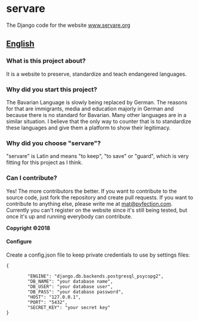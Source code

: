 # servare
The Django code for the website www.servare.org

## <u>English</u>
### What is this project about?
It is a website to preserve, standardize and teach endangered languages.

### Why did you start this project?
The Bavarian Language is slowly being replaced by German. The reasons for that are immigrants, media and education majorly in German and because there is no standard for Bavarian. Many other languages are in a similar situation. I believe that the only way to counter that is to standardize these languages and give them a platform to show their legitimacy.

### Why did you choose "servare"?
"servare" is Latin and means "to keep", "to save" or "guard", which is very fitting for this project as I think.

### Can I contribute?
Yes! The more contributors the better.
If you want to contribute to the source code, just fork the repository and create pull requests.
If you want to contribute to anything else, please write me at mat@pyfection.com.
Currently you can't register on the website since it's still being tested, but once it's up and running everybody can contribute.


<b>Copyright ©2018</b>

#### Configure

Create a config.json file to keep private credentials to use by settings files:
```
{

        "ENGINE": "django.db.backends.postgresql_psycopg2",
        "DB_NAME": "your database name",
        "DB_USER": "your database user",
        "DB_PASS": "your database password",
        "HOST": "127.0.0.1",
        "PORT": "5432",
        "SECRET_KEY": "your secret key"
}
```